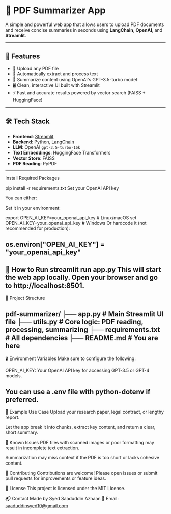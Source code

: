 # 📄 PDF Summarizer App

A simple and powerful web app that allows users to upload PDF documents and receive concise summaries in seconds using **LangChain**, **OpenAI**, and **Streamlit**.

---

## 🚀 Features

- 📁 Upload any PDF file
- 🧠 Automatically extract and process text
- 🤖 Summarize content using OpenAI's GPT-3.5-turbo model
- 🖥️ Clean, interactive UI built with Streamlit
- ⚡ Fast and accurate results powered by vector search (FAISS + HuggingFace)

---

## 🛠️ Tech Stack

- **Frontend**: [Streamlit](https://streamlit.io/)
- **Backend**: Python, [LangChain](https://www.langchain.com/)
- **LLM**: OpenAI `gpt-3.5-turbo-16k`
- **Text Embeddings**: HuggingFace Transformers
- **Vector Store**: FAISS
- **PDF Reading**: PyPDF

---
Install Required Packages

pip install -r requirements.txt
Set your OpenAI API key

You can either:

Set it in your environment:

export OPEN_AI_KEY=your_openai_api_key  # Linux/macOS
set OPEN_AI_KEY=your_openai_api_key     # Windows
Or hardcode it (not recommended for production):

os.environ["OPEN_AI_KEY"] = "your_openai_api_key"
-------------------------
🚀 How to Run
streamlit run app.py
This will start the web app locally. Open your browser and go to http://localhost:8501.
-------------------------
📂 Project Structure

pdf-summarizer/
├── app.py               # Main Streamlit UI file
├── utils.py             # Core logic: PDF reading, processing, summarizing
├── requirements.txt     # All dependencies
├── README.md            # You are here
-----------------------
🔒 Environment Variables
Make sure to configure the following:

OPEN_AI_KEY: Your OpenAI API key for accessing GPT-3.5 or GPT-4 models.

You can use a .env file with python-dotenv if preferred.
------------------------
🧪 Example Use Case
Upload your research paper, legal contract, or lengthy report.

Let the app break it into chunks, extract key content, and return a clear, short summary.

🐛 Known Issues
PDF files with scanned images or poor formatting may result in incomplete text extraction.

Summarization may miss context if the PDF is too short or lacks cohesive content.

🤝 Contributing
Contributions are welcome! Please open issues or submit pull requests for improvements or feature ideas.

📜 License
This project is licensed under the MIT License.

📬 Contact
Made by Syed Saaduddin Azhaan
📧 Email: saaduddinsyed10@gmail.com

